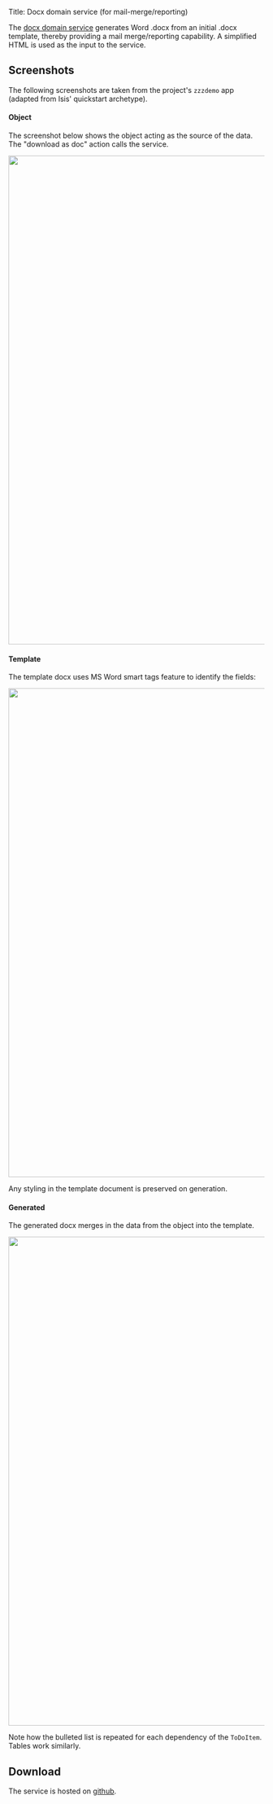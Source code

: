 Title: Docx domain service (for mail-merge/reporting) 

The [docx domain service](https://github.com/danhaywood/isis-domainservice-docx) generates Word .docx from an initial .docx template, thereby providing a mail merge/reporting capability. A simplified HTML is used as the input to the service.

## Screenshots

The following screenshots are taken from the project's `zzzdemo` app (adapted from Isis' quickstart archetype).

#### Object

The screenshot below shows the object acting as the source of the data.  The "download as doc" action calls the service.

<img src="https://raw.github.com/danhaywood/isis-domainservice-docx/master/images/contributed-action.png" style="width: 960px;"/>

#### Template

The template docx uses MS Word smart tags feature to identify the fields:

<img src="https://raw.github.com/danhaywood/isis-domainservice-docx/master/images/template.png" style="width: 960px;"/>

Any styling in the template document is preserved on generation.

#### Generated

The generated docx merges in the data from the object into the template.  

<img src="https://raw.github.com/danhaywood/isis-domainservice-docx/master/images/generated-docx.png" style="width: 960px;"/>

Note how the bulleted list is repeated for each dependency of the `ToDoItem`.  Tables work similarly.
   
## Download

The service is hosted on [github](https://github.com/danhaywood/isis-domainservice-docx).  
